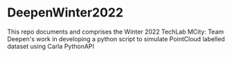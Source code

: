 # DeepenWinter2022
This repo documents and comprises the Winter 2022 TechLab MCity: Team Deepen's work in developing a python script to simulate PointCloud labelled dataset using Carla PythonAPI
